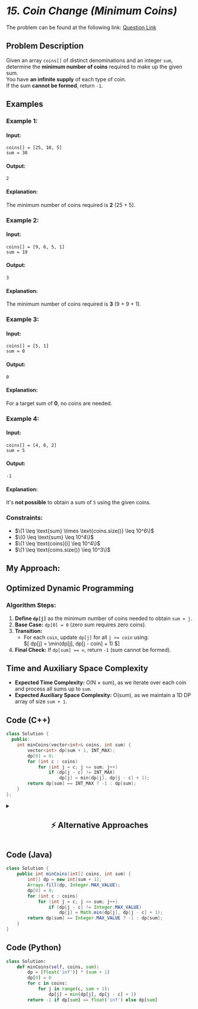 # *15. Coin Change (Minimum Coins)*  

The problem can be found at the following link: [Question Link](https://www.geeksforgeeks.org/problems/coin-change-minimum-number-of-coins/0)  

## **Problem Description**  

Given an array `coins[]` of distinct denominations and an integer `sum`, determine the **minimum number of coins** required to make up the given sum.  
You have **an infinite supply** of each type of coin.  
If the sum **cannot be formed**, return `-1`.  

## **Examples**  

### **Example 1:**  
#### **Input:**  
```  
coins[] = [25, 10, 5]  
sum = 30  
```  
#### **Output:**  
```  
2  
```  
#### **Explanation:**  
The minimum number of coins required is **2** (25 + 5).  


### **Example 2:**  
#### **Input:**  
```  
coins[] = [9, 6, 5, 1]  
sum = 19  
```  
#### **Output:**  
```  
3  
```  
#### **Explanation:**  
The minimum number of coins required is **3** (9 + 9 + 1).  


### **Example 3:**  
#### **Input:**  
```  
coins[] = [5, 1]  
sum = 0  
```  
#### **Output:**  
```  
0  
```  
#### **Explanation:**  
For a target sum of **0**, no coins are needed.  


### **Example 4:**  
#### **Input:**  
```  
coins[] = [4, 6, 2]  
sum = 5  
```  
#### **Output:**  
```  
-1  
```  
#### **Explanation:**  
It's **not possible** to obtain a sum of `5` using the given coins.  


### **Constraints:**  
- $\(1 \leq \text{sum} \times \text{coins.size()} \leq 10^6\)$  
- $\(0 \leq \text{sum} \leq 10^4\)$  
- $\(1 \leq \text{coins}[i] \leq 10^4\)$  
- $\(1 \leq \text{coins.size()} \leq 10^3\)$  

## **My Approach:**  

## **Optimized Dynamic Programming**  

### **Algorithm Steps:**  
1. **Define `dp[j]`** as the minimum number of coins needed to obtain `sum = j`.  
2. **Base Case:** `dp[0] = 0` (zero sum requires zero coins).  
3. **Transition:**  
   - For each `coin`, update `dp[j]` for all `j >= coin` using:  
     $\[
     dp[j] = \min(dp[j], dp[j - coin] + 1)
     $\]
4. **Final Check:** If `dp[sum] == ∞`, return `-1` (sum cannot be formed).  


## **Time and Auxiliary Space Complexity**  

- **Expected Time Complexity:** O(N × sum), as we iterate over each coin and process all sums up to `sum`.  
- **Expected Auxiliary Space Complexity:** O(sum), as we maintain a 1D DP array of size `sum + 1`.  

## **Code (C++)**  

```cpp
class Solution {
  public:
    int minCoins(vector<int>& coins, int sum) {
        vector<int> dp(sum + 1, INT_MAX);
        dp[0] = 0;
        for (int c : coins)
            for (int j = c; j <= sum; j++)
                if (dp[j - c] != INT_MAX)
                    dp[j] = min(dp[j], dp[j - c] + 1);
        return dp[sum] == INT_MAX ? -1 : dp[sum];
    }
};
```

<details>
<summary><h2 align="center">⚡ Alternative Approaches</h2></summary>

## **2️⃣ Dynamic Programming (O(N×sum) Time, O(N×sum) Space) — 2D DP**  
### **Algorithm Steps:**  
1. Use a **2D DP table** where `dp[i][j]` represents the minimum coins needed to make sum `j` using the first `i` coins.  
2. **Base Case:**  
   - `dp[i][0] = 0` for all `i` (zero sum requires zero coins).  
   - `dp[0][j] = ∞` for all `j > 0` (zero coins can't form positive sum).  
3. **Recurrence Relation:**  
   $\[
   dp[i][j] = \min(dp[i-1][j], 1 + dp[i][j - coins[i-1]])
   $\]
   - Exclude the coin (`dp[i-1][j]`).  
   - Include the coin (`dp[i][j - coins[i-1]] + 1`).  

```cpp
class Solution {
  public:
    int minCoins(vector<int>& coins, int sum) {
        int n = coins.size();
        vector<vector<int>> dp(n + 1, vector<int>(sum + 1, INT_MAX));
        for (int i = 0; i <= n; i++) dp[i][0] = 0;
        for (int i = 1; i <= n; i++) {
            for (int j = 1; j <= sum; j++) {
                dp[i][j] = dp[i - 1][j];
                if (j >= coins[i - 1] && dp[i][j - coins[i - 1]] != INT_MAX)
                    dp[i][j] = min(dp[i][j], dp[i][j - coins[i - 1]] + 1);
            }
        }
        return dp[n][sum] == INT_MAX ? -1 : dp[n][sum];
    }
};
```
✅ **Time Complexity:** `O(N × sum)`  
✅ **Space Complexity:** `O(N × sum)`  


## **3️⃣ Recursive + Memoization (O(N×sum) Time, O(N×sum) Space)**  
### **Algorithm Steps:**  
1. **Recursive function** `minCoins(index, sum)` calculates the minimum coins needed using coins up to `index`.  
2. **Base Case:**  
   - If `sum == 0`, return `0` (no coins needed).  
   - If `index < 0` or `sum < 0`, return `∞` (not possible).  
3. **Recurrence Relation:**  
   $\[
   minCoins(index, sum) = \min(minCoins(index - 1, sum), 1 + minCoins(index, sum - coins[index]])
   $\]
   - Exclude the current coin.  
   - Include the current coin.  
4. **Use memoization (`dp[index][sum]`)** to avoid redundant calculations.  

```cpp
class Solution {
  public:
    vector<vector<int>> dp;
    int solve(vector<int>& coins, int i, int sum) {
        if (sum == 0) return 0;
        if (i < 0 || sum < 0) return INT_MAX;
        if (dp[i][sum] != -1) return dp[i][sum];
        int exclude = solve(coins, i - 1, sum);
        int include = solve(coins, i, sum - coins[i]);
        if (include != INT_MAX) include += 1;
        return dp[i][sum] = min(exclude, include);
    }

    int minCoins(vector<int>& coins, int sum) {
        int n = coins.size();
        dp.assign(n, vector<int>(sum + 1, -1));
        int res = solve(coins, n - 1, sum);
        return res == INT_MAX ? -1 : res;
    }
};
```
✅ **Time Complexity:** `O(N × sum)`  
✅ **Space Complexity:** `O(N × sum)`  


## **Comparison of Approaches**

| **Approach**                     | ⏱️ **Time Complexity** | 🗂️ **Space Complexity** | ✅ **Pros**                        | ⚠️ **Cons**                    |
|----------------------------------|------------------------|-------------------------|------------------------------------|--------------------------------|
| **1D Space Optimized DP**        | 🟡 `O(N × sum)`        | 🟢 `O(sum)`             | Most efficient space-wise         | Requires careful indexing       |
| **2D DP (Tabulation)**           | 🟡 `O(N × sum)`        | 🔴 `O(N × sum)`         | Easy to implement, intuitive      | High space usage              |
| **Recursive + Memoization**      | 🟡 `O(N × sum)`        | 🔴 `O(N × sum)`         | Natural recursion flow            | Stack overhead                 |

✅ **Best Choice?**
- **If optimizing space:** Use **1D DP (Space-Optimized)**.  
- **If space is not a concern:** Use **2D DP (Tabulation)** for easy understanding.  
- **For recursion lovers:** Use **Recursive + Memoization**.  

</details>  


## **Code (Java)**
```java
class Solution {
    public int minCoins(int[] coins, int sum) {
        int[] dp = new int[sum + 1];
        Arrays.fill(dp, Integer.MAX_VALUE);
        dp[0] = 0;
        for (int c : coins)
            for (int j = c; j <= sum; j++)
                if (dp[j - c] != Integer.MAX_VALUE)
                    dp[j] = Math.min(dp[j], dp[j - c] + 1);
        return dp[sum] == Integer.MAX_VALUE ? -1 : dp[sum];
    }
}
```


## **Code (Python)**
```python
class Solution:
    def minCoins(self, coins, sum):
        dp = [float('inf')] * (sum + 1)
        dp[0] = 0
        for c in coins:
            for j in range(c, sum + 1):
                dp[j] = min(dp[j], dp[j - c] + 1)
        return -1 if dp[sum] == float('inf') else dp[sum]
```
